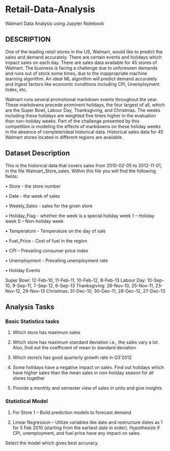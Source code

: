 # Retail-Data-Analysis
Walmart Data Analysis using Jupyter Notebook

## DESCRIPTION

One of the leading retail stores in the US, Walmart, would like to predict the sales and demand accurately. There are certain events and holidays which impact sales on each day. There are sales data available for 45 stores of Walmart. The business is facing a challenge due to unforeseen demands and runs out of stock some times, due to the inappropriate machine learning algorithm. An ideal ML algorithm will predict demand accurately and ingest factors like economic conditions including CPI, Unemployment Index, etc.

Walmart runs several promotional markdown events throughout the year. These markdowns precede prominent holidays, the four largest of all, which are the Super Bowl, Labour Day, Thanksgiving, and Christmas. The weeks including these holidays are weighted five times higher in the evaluation than non-holiday weeks. Part of the challenge presented by this competition is modeling the effects of markdowns on these holiday weeks in the absence of complete/ideal historical data. Historical sales data for 45 Walmart stores located in different regions are available.

## Dataset Description

This is the historical data that covers sales from 2010-02-05 to 2012-11-01, in the file Walmart_Store_sales. Within this file you will find the following fields:

• Store - the store number

• Date - the week of sales

• Weekly_Sales -  sales for the given store

• Holiday_Flag - whether the week is a special holiday week 1 – Holiday week 0 – Non-holiday week

• Temperature - Temperature on the day of sale

• Fuel_Price - Cost of fuel in the region

• CPI – Prevailing consumer price index

• Unemployment - Prevailing unemployment rate

• Holiday Events

Super Bowl: 12-Feb-10, 11-Feb-11, 10-Feb-12, 8-Feb-13
Labour Day: 10-Sep-10, 9-Sep-11, 7-Sep-12, 6-Sep-13
Thanksgiving: 26-Nov-10, 25-Nov-11, 23-Nov-12, 29-Nov-13
Christmas: 31-Dec-10, 30-Dec-11, 28-Dec-12, 27-Dec-13

## Analysis Tasks

### Basic Statistics tasks

1. Which store has maximum sales

2. Which store has maximum standard deviation i.e., the sales vary a lot. Also, find out the coefficient of mean to standard deviation

3. Which store/s has good quarterly growth rate in Q3’2012

4. Some holidays have a negative impact on sales. Find out holidays which have higher sales than the mean sales in non-holiday season for all stores together

5. Provide a monthly and semester view of sales in units and give insights

### Statistical Model

1. For Store 1 – Build  prediction models to forecast demand

2. Linear Regression – Utilize variables like date and restructure dates as 1 for 5 Feb 2010 (starting from the earliest date in order). Hypothesize if CPI, unemployment, and fuel price have any impact on sales.

Select the model which gives best accuracy.
